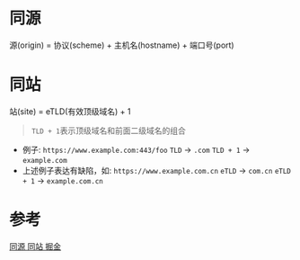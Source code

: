 # 同源
源(origin) = 协议(scheme) + 主机名(hostname) + 端口号(port)
# 同站
站(site) = eTLD(有效顶级域名) + 1
> `TLD + 1`表示顶级域名和前面二级域名的组合

- 例子: `https://www.example.com:443/foo`
`TLD` -> `.com`
`TLD + 1` -> `example.com`
- 上述例子表达有缺陷，如: `https://www.example.com.cn`
`eTLD` -> `com.cn`
`eTLD + 1` -> `example.com.cn`
# 参考
[同源 同站 掘金](https://juejin.cn/post/6877496781505200142)